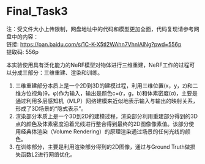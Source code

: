 # Final_Task3  
注：受文件大小上传限制，网盘地址中的代码和模型更加全面，代码复现请参考网盘中的内容：  
链接: https://pan.baidu.com/s/1C-K-X5tl2WAhn7VhnlAlNg?pwd=556p  
提取码: 556p  

  
本实验使用具有泛化能力的NeRF模型对物体进行三维重建，NeRF工作的过程可以分成三部分：三维重建、渲染和训练。  
1. 三维重建部分本质上是一个2D到3D的建模过程，利用三维位置(x，y，z)和二维方位视角(θ，φ)作为输入，输出是颜色c=(r，g，b)和体素密度(σ)，主要是通过利用多层感知机（MLP）网络建模来近似地表示输入与输出的映射关系，形成了3D场景的“隐式表示”。
2. 渲染部分本质上是一个3D到2D的建模过程，渲染部分利用重建部分得到的3D点的颜色及体素密度沿着光线进行整合得到最终的2D图像像素值。该部分使用经典体渲染（Volume Rendering）的原理渲染通过场景的任何光线的颜色。
3. 在训练部分，主要是利用渲染部分得到的2D图像，通过与Ground Truth做损失函数L2进行网络优化。
